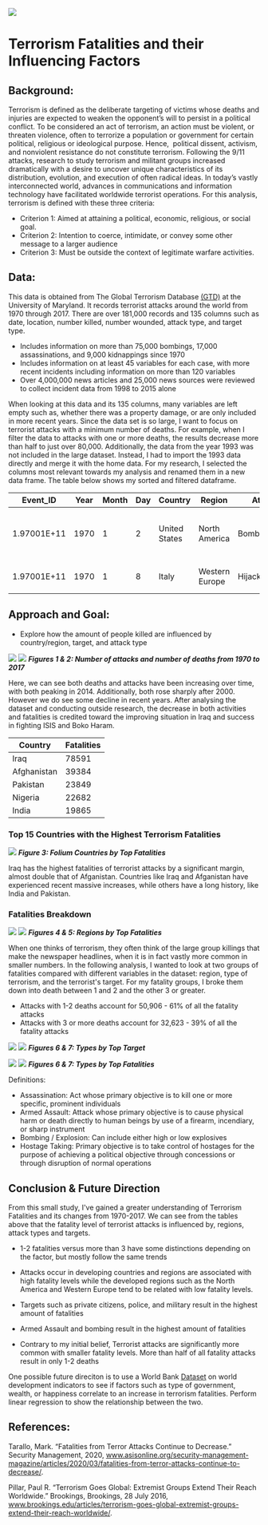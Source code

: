 ![](images/cover_photo.jpg)


# Terrorism Fatalities and their Influencing Factors
## Background:
Terrorism is defined as the deliberate targeting of victims whose deaths and injuries are expected to weaken the opponent’s will to persist in a political conflict. To be considered an act of terrorism, an action must be violent, or threaten violence, often to terrorize a population or government for certain political, religious or ideological purpose. Hence,  political dissent, activism, and nonviolent resistance do not constitute terrorism. 
Following the 9/11 attacks, research to study terrorism and militant groups increased dramatically with a desire to uncover unique characteristics of its distribution, evolution, and execution of often radical ideas. In today’s vastly interconnected world, advances in communications and information technology have facilitated worldwide terrorist operations. For this analysis, terrorism is defined with these three criteria:
* Criterion 1: Aimed at attaining a political, economic, religious, or social goal. 
* Criterion 2: Intention to coerce, intimidate, or convey some other message to a larger audience
* Criterion 3: Must be outside the context of legitimate warfare activities. 

## Data:

This data is obtained from The Global Terrorism Database [(GTD)](https://start.umd.edu/gtd/) at the University of Maryland. It records terrorist attacks around the world from 1970 through 2017. There are over 181,000 records and 135 columns such as date, location, number killed, number wounded, attack type, and target type.

* Includes information on more than 75,000 bombings, 17,000 assassinations, and 9,000 kidnappings since 1970
* Includes information on at least 45 variables for each case, with more recent incidents including information on more than 120 variables
* Over 4,000,000 news articles and 25,000 news sources were reviewed to collect incident data from 1998 to 2015 alone

When looking at this data and its 135 columns, many variables are left empty such as, whether there was a property damage, or are only included in more recent years. Since the data set is so large, I want to focus on terrorist attacks with a minimum number of deaths. For example, when I filter the data to attacks with one or more deaths, the results decrease more than half to just over 80,000. Additionally, the data from the year 1993 was not included in the large dataset. Instead, I had to import the 1993 data directly and merge it with the home data. For my research, I selected the columns most relevant towards my analysis and renamed them in a new data frame. The table below shows my sorted and filtered dataframe.

| Event_ID    | Year | Month | Day | Country       | Region         | AttackType        | Target                | Fatalities | Wounded | Summary                                           | Group   | Target_Type         | Weapon_Type | Motive |
|-------------|------|-------|-----|---------------|----------------|-------------------|-----------------------|------------|---------|---------------------------------------------------|---------|---------------------|-------------|--------|
| 1.97001E+11 | 1970 | 1     | 2   | United States | North America  | Bombing/Explosion | Edes Substation       | 0          | 0       | 1/2/1970: Unknown perpetrators detonated explo... | Black Nationalists | Utilities           | Explosives  | NaN    |
| 1.97001E+11 | 1970 | 1     | 8   | Italy         | Western Europe | Hijacking         | Flight 802 Boeing 707 | 0          | 3       | NaN                                               | Unknown | Airports & Aircraft | Firearms    | NaN    |

## Approach and Goal:
* Explore how the amount of people killed are influenced by country/region, target, and attack type



![](images/Attacks_Over_Time.png)
![](images/Deaths_Over_Time.png)
**_Figures 1 & 2: Number of attacks and number of deaths from 1970 to 2017_**

Here, we can see both deaths and attacks have been increasing over time, with both peaking in 2014. Additionally, both rose sharply after 2000. However we do see some decline in recent years. After analysing the dataset and conducting outside research, the decrease in both activities and fatalities is credited toward the improving situation in Iraq and success in fighting ISIS and Boko Haram. 


| Country                     | Fatalities |
|-----------------------------|------------|
| Iraq                        | 78591      |
| Afghanistan                 | 39384      |
| Pakistan                    | 23849      |
| Nigeria                     | 22682      |
| India                       | 19865      |


### Top 15 Countries with the Highest Terrorism Fatalities
![](images/terror_map.png)
**_Figure 3: Folium Countries by Top Fatalities_**

Iraq has the highest fatalities of terrorist attacks by a significant margin, almost double that of Afganistan. Countries like Iraq and Afganistan have experienced recent massive increases, while others have a long history, like India and Pakistan.

### Fatalities Breakdown
![](images/total_region_deaths.png)
![](images/region_groups.png)
**_Figures 4 & 5: Regions by Top Fatalities_**

When one thinks of terrorism, they often think of the large group killings that make the newspaper headlines, when it is in fact vastly more common in smaller numbers. In the following analysis, I wanted to look at two groups of fatalities compared with different variables in the dataset: region, type of terrorism, and the terrorist's target. For my fatality groups, I broke them down into death between 1 and 2 and the other 3 or greater. 
* Attacks with 1-2 deaths account for 50,906 - 61% of all the fatality attacks
* Attacks with 3 or more deaths account for 32,623 - 39% of all the fatality attacks


![](images/total_target_deaths.png)
![](images/target_groups.png)
**_Figures 6 & 7: Types by Top Target_**


![](images/total_type_deaths.png)
![](images/type_groups.png)
**_Figures 6 & 7: Types by Top Fatalities_**

Definitions:
* Assassination: Act whose primary objective is to kill one or more specific, prominent individuals
* Armed Assault: Attack whose primary objective is to cause physical harm or death directly to human beings by use of a firearm, incendiary, or sharp instrument
* Bombing / Explosion: Can include either high or low explosives
* Hostage Taking: Primary objective is to take control of hostages for the purpose of achieving a political objective through concessions or through disruption of normal operations


## Conclusion & Future Direction

From this small study, I've gained a greater understanding of Terrorism Fatalities and its changes from 1970-2017.  We can see from the tables above that the fatality level of terrorist attacks is influenced by, regions, attack types and targets. 

* 1-2 fatalities versus more than 3 have some distinctions depending on the factor, but mostly follow the same trends 

* Attacks occur in developing countries and regions are associated with high fatality levels while the developed regions such as the North America and Western Europe tend to be related with low fatality levels. 

* Targets such as private citizens, police, and military result in the highest amount of fatalities

* Armed Assault and bombing result in the highest amount of fatalities

* Contrary to my initial belief, Terrorist attacks are significantly more common with smaller fatality levels. More than half of all fatality attacks result in only 1-2 deaths


One possible future direciton is to use a World Bank [Dataset](https://datacatalog.worldbank.org/dataset/world-development-indicators/) on world development indicators to see if factors such as type of government, wealth, or happiness correlate to an increase in terrorism fatalities. Perform linear regression to show the relationship between the two.


## References:
Tarallo, Mark. “Fatalities from Terror Attacks Continue to Decrease.” Security Management, 2020, www.asisonline.org/security-management-magazine/articles/2020/03/fatalities-from-terror-attacks-continue-to-decrease/. 

Pillar, Paul R. “Terrorism Goes Global: Extremist Groups Extend Their Reach Worldwide.” Brookings, Brookings, 28 July 2016, www.brookings.edu/articles/terrorism-goes-global-extremist-groups-extend-their-reach-worldwide/. 
